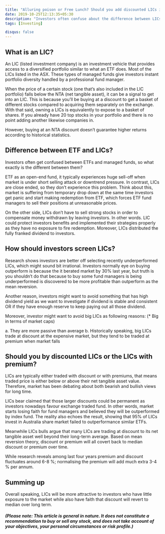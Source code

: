 ```yaml
---
title: "Alluring poison or Free Lunch? Should you add discounted LICs into your portfolio? "
date: 2019-10-25T12:13:35+05:30
description: "Investors often confuse about the difference between LICs and ETF also they doubt the necessity of adding discounted LICs into their portfolio. Today, we will discuss LICs in more details and demonstrate our findings."
tags: [Investing]

disqus: false 
---
```


## **What is an LIC?** ## 


An LIC (listed investment company) is an investment vehicle that provides access to a diversified portfolio similar to what an ETF does. Most of the LICs listed in the ASX. These types of managed funds give investors instant portfolio diversity handled by a professional fund manager.

When the price of a certain stock (one that’s also included in the LIC portfolio) falls below the NTA (net tangible asset), it can be a signal to get into an LIC. This is because you’ll be buying at a discount to get a basket of different stocks compared to acquiring them separately on the exchange. With that said, owning a LICs is equivalently to expose to a basket of shares. If you already have 20 top stocks in your portfolio and there is no point adding another likewise companies in.


However, buying at an NTA discount doesn’t guarantee higher returns according to historical statistics.


## **Difference between ETF and LICs?** ##
Investors often get confused between ETFs and managed funds, so what exactly is the different between them? 

ETF as an open-end fund, it typically experiences huge sell-off when market is under short selling attack or downtrend pressure. In contrast, LICs are close ended, so they don’t experience this problem. Think about this, market is suffering from temporary drop down at the same time investors get panic and start making redemption from ETF, which forces ETF fund managers to sell their positions at unreasonable prices.

On the other side, LICs don’t have to sell strong stocks in order to compensate money withdrawn by leaving investors. In other words. LIC could protect investors benefits and implemented their strategies properly as they have no exposure to fire redemption. Moreover, LICs distributed the fully franked dividend to investors.  

## **How should investors screen LICs?** ## 
Research shows investors are better off selecting recently underperformed LICs, which might sound bit irrational. Investors normally eye on buying outperform is because the it berated market by 30% last year, but truth is you shouldn’t do that because to buy some fund managers is being underperformed is discovered to be more profitable than outperform as the mean reversion. 

Another reason, investors might want to avoid something that has high dividend yield as we want to investigate if dividend is stable and consistent OR if they have enough reserve to keep paying out all those dividend.

Moreover, investor might want to avoid big LICs as following reasons: (* Big in terms of market caps)

a.	They are more passive than average 
b.	 Historically speaking, big LICs trade at discount at the expensive market, but they tend to be traded at premium when market falls 

## **Should you by discounted LICs or the LICs with premium?** ## 

LICs are typically either traded with discount or with premiums, that means traded price is either below or above their net tangible asset value. Therefore, market has been debating about both bearish and bullish views for long time.

LICs bear claimed that those larger discounts could be permanent as investors nowadays favour exchange traded fund. In other words, market starts losing faith for fund managers and believed they will be outperformed by index fund. The reality also echoes the result, showing that 95% of LICs invest in Australia share market failed to outperformance similar ETFs. 

Meanwhile LICs bulls argue that many LICs are trading at discount to its net tangible asset well beyond their long-term average. Based on mean reversion theory, discount or premium will all covert back to median discount or premium over time.

While research reveals among last four years premium and discount fluctuates around 6-8 %; normalising the premium will add much extra 3-4 % per annum.

## **Summing up** ## 
Overall speaking, LICs will be more attractive to investors who have little exposure to the market while also have faith that discount will revert to median over long term.



##### (Please note: This article is general in nature. It does not constitute a recommendation to buy or sell any stock, and does not take account of your objectives, your personal circumstances or risk profile.) #####
